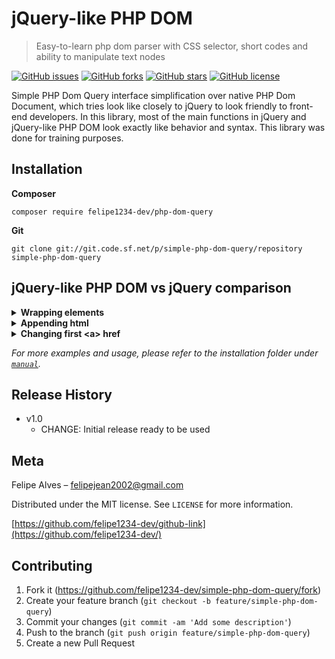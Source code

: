 # jQuery-like PHP DOM
> Easy-to-learn php dom parser with CSS selector, short codes and ability to manipulate text nodes

[![GitHub issues](https://img.shields.io/github/issues/felipe1234-dev/simple-php-dom-query)](https://github.com/felipe1234-dev/simple-php-dom-query/issues)
[![GitHub forks](https://img.shields.io/github/forks/felipe1234-dev/simple-php-dom-query)](https://github.com/felipe1234-dev/simple-php-dom-query/network)
[![GitHub stars](https://img.shields.io/github/stars/felipe1234-dev/simple-php-dom-query)](https://github.com/felipe1234-dev/simple-php-dom-query/stargazers)
[![GitHub license](https://img.shields.io/github/license/felipe1234-dev/simple-php-dom-query)](https://github.com/felipe1234-dev/simple-php-dom-query/blob/main/LICENSE)

Simple PHP Dom Query interface simplification over native PHP Dom Document, which tries look like closely to jQuery to look friendly to front-end developers. In this library, most of the main functions in jQuery and jQuery-like PHP DOM look exactly like behavior and syntax. This library was done for training purposes.

## Installation

**Composer**

```
composer require felipe1234-dev/php-dom-query
```

**Git**

```
git clone git://git.code.sf.net/p/simple-php-dom-query/repository simple-php-dom-query
```

## jQuery-like PHP DOM vs jQuery comparison

<details>
   <summary>
      <b>Wrapping elements</b>
   </summary>

   jQuery
   ```html
   <script>
   $(document).ready(function(){
         $("img").wrap("<figure></figure>");
   });
   </script>
   ```

   jQuery-like PHP DOM
   ```php
   <?php 
   include "path/webparser.php";
   $doc = new WebParser();
   $doc->loadHTMLFile($url);

   $doc->Q("img")->wrap("<figure></figure>");

   $doc->output();
   ?>
   ```
</details>

<details>
   <summary>
      <b>Appending html</b>
   </summary>

   jQuery
   ```html
   <script>
   $(document).ready(function(){
     $("ol").append("<li>Appended item</li>");
   });
   </script>
   ```

   jQuery-like PHP DOM
   ```php
   include "path/webparser.php";
   $doc = new WebParser();
   $doc->loadHTMLFile($url);

   $doc->Q("ol")->append("<li>Appended item</li>");

   $doc->output();
   ```

</details>

<details>
   <summary>
      <b>Changing first &lt;a&gt; href</b>
   </summary>

   jQuery
   ```html
   <script>
   $(document).ready(function(){
     $("a:first").href("folder/index.html");
   });
   </script>
   ```

   jQuery-like PHP DOM
   ```php
   include "path/webparser.php";
   $doc = new WebParser();
   $doc->loadHTMLFile($url);

   $doc->Q("a:first")->href("folder/index.html");

   $doc->output();
   ```

</details>

*For more examples and usage, please refer to the installation folder under [`manual`](manual/start.md).*

## Release History

* v1.0
    * CHANGE: Initial release ready to be used

## Meta

Felipe Alves – felipejean2002@gmail.com

Distributed under the MIT license. See ``LICENSE`` for more information.

[https://github.com/felipe1234-dev/github-link](https://github.com/felipe1234-dev/)

## Contributing

1. Fork it (<https://github.com/felipe1234-dev/simple-php-dom-query/fork>)
2. Create your feature branch (`git checkout -b feature/simple-php-dom-query`)
3. Commit your changes (`git commit -am 'Add some description'`)
4. Push to the branch (`git push origin feature/simple-php-dom-query`)
5. Create a new Pull Request
